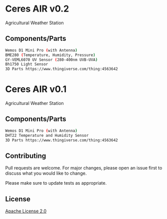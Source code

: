 # Ceres AIR v0.2
Agricultural Weather Station


## Components/Parts


```bash
Wemos D1 Mini Pro (with Antenna)
BME280 (Temperature, Humidity, Pressure)
GY-VEML6070 UV Sensor (280-400nm UVB-UVA)
Bh1750 Light Sensor
3D Parts https://www.thingiverse.com/thing:4563642

```

# Ceres AIR v0.1
Agricultural Weather Station


## Components/Parts


```bash
Wemos D1 Mini Pro (with Antenna)
DHT22 Temperature and Humidity Sensor
3D Parts https://www.thingiverse.com/thing:4563642

```

## Contributing
Pull requests are welcome. For major changes, please open an issue first to discuss what you would like to change.

Please make sure to update tests as appropriate.

## License
[Apache License 2.0](https://github.com/huseyintamer/ceresair/blob/master/LICENSE)
